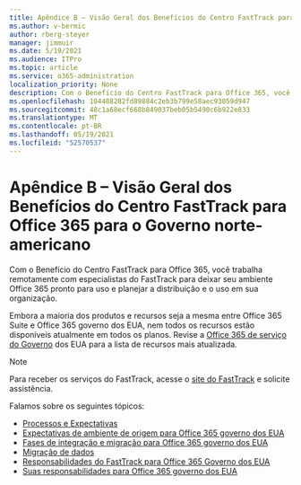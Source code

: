 ```yaml
---
title: Apêndice B – Visão Geral dos Benefícios do Centro FastTrack para Office 365 para o Governo norte-americano
ms.author: v-bermic
author: rberg-steyer
manager: jimmuir
ms.date: 5/19/2021
ms.audience: ITPro
ms.topic: article
ms.service: o365-administration
localization_priority: None
description: Com o Benefício do Centro FastTrack para Office 365, você trabalha remotamente com especialistas do FastTrack para deixar seu ambiente Office 365 pronto para uso e planejar a distribuição e o uso em sua organização.
ms.openlocfilehash: 104408282fd89884c2eb3b799e58aec93059d947
ms.sourcegitcommit: 48c1a68ecf668b849037beb05b5490c6b922e833
ms.translationtype: MT
ms.contentlocale: pt-BR
ms.lasthandoff: 05/19/2021
ms.locfileid: "52570537"
---
```

# <a name="appendix-b---fasttrack-center-benefit-overview-for-office-365-us-government"></a>Apêndice B – Visão Geral dos Benefícios do Centro FastTrack para Office 365 para o Governo norte-americano

Com o Benefício do Centro FastTrack para Office 365, você trabalha remotamente com especialistas do FastTrack para deixar seu ambiente Office 365 pronto para uso e planejar a distribuição e o uso em sua organização. 
  
Embora a maioria dos produtos e recursos seja a mesma entre Office 365 Suite e Office 365 governo dos EUA, nem todos os recursos estão disponíveis atualmente em todos os planos. Revise a [Office 365 de serviço do Governo](https://aka.ms/aboutgovcloud) dos EUA para a lista de recursos mais atualizada.

> [!NOTE]
> Para receber os serviços do FastTrack, acesse o [site do FastTrack](https://go.microsoft.com/fwlink/?linkid=780698) e solicite assistência.  

Falamos sobre os seguintes tópicos:
- [Processos e Expectativas](process-and-expectations.md) 
- [Expectativas de ambiente de origem para Office 365 governo dos EUA](US-Gov-appendix-source-environment-expectations.md)   
- [Fases de integração e migração para Office 365 governo dos EUA](US-Gov-appendix-onboarding-and-migration.md)
- [Migração de dados](data-migration.md)    
- [Responsabilidades do FastTrack para Office 365 Governo dos EUA](US-Gov-appendix-fasttrack-responsibilities.md)   
- [Suas responsabilidades para Office 365 governo dos EUA](US-Gov-appendix-your-responsibilities.md)    

